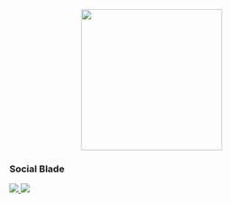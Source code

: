 <div id="header" align="center">
  <img src="https://media.giphy.com/media/v1.Y2lkPTc5MGI3NjExbWF2MmxraXM3dmV6ZGIyNWNrdnBuajcyYXl4ZWtkcjlxcnB5ZXIwZiZlcD12MV9pbnRlcm5hbF9naWZfYnlfaWQmY3Q9Zw/qgQUggAC3Pfv687qPC/giphy.gif" width="250"> 
</div>

<h3>Social Blade</h3>
<div id="socials">
  <a href="www.linkedin.com/in/dailywithhuncseh-gabor0312">
    <img src="https://img.shields.io/badge/LinkedIn-%230A66C2?style=social&logo=LinkedIn&link=www.linkedin.com%2Fin%2Fdailywithhuncseh-gabor0312">
  </a>
  <a href="https://www.facebook.com/gabor.cseh.147/">
    <img src="https://img.shields.io/badge/Facebook-%230866FF?style=social&logo=Facebook&link=https%3A%2F%2Fwww.facebook.com%2Fgabor.cseh.147%2F">
  </a>
</div>
<!-- <a href="www.linkedin.com/in/dailywithhuncseh-gabor0312">LinkedIn</a> -->

